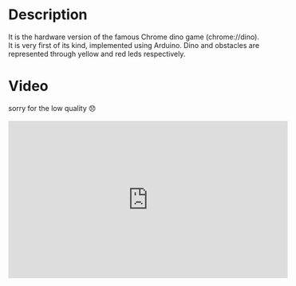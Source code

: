 # Description
It is the hardware version of the famous Chrome dino game (chrome://dino). It is very first of its kind, implemented using Arduino.
Dino and obstacles are represented through yellow and red leds respectively.

# Video
<div>sorry for the low quality 😞</div>
<br>

<iframe width="560" height="315" src="https://www.youtube.com/embed/JzJAzkH0RjM" frameborder="0" allowfullscreen>hello</iframe>
